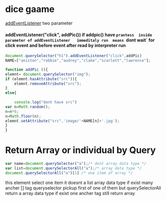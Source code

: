# dice gaame 

[addEventListener](https://developer.mozilla.org/en-US/docs/Web/API/EventTarget/addEventListener)    two  parameter 


#### addEventListener("click", addPic()) if  addpic() have `prantess  inside parameter of addEventListener   immeditaly run  means `dont wait` for click event and before event after read by interpreter run
```js
document.querySelector("h1").addEventListener("click",addPic)
NAME=["aniston","robbie","audrey","clake","scarlett","lawrence"];

function addPic (){
elemnt= document.querySelector("img");
if (elemnt.hasAttribute("src")){
    elemnt.removeAttribute("src");
}
else{
    
    console.log("dont have src")
var n=Math.random();
n=n*6;
n=Math.floor(n);
elemnt.setAttribute("src",'image/'+NAME[n]+'.jpg');
}
}
```
# Return Array  or individual  by Query
```js
var name=document.querySelector("a");/* dont array data type */
var list=document.querySelectorAll("a");/* array data type */
document.querySelectorAll("a")[1] /* one item of array */
```
this element select  one item   it doesnt a list array data type   if exist many ancher [<a>] tag  queryselector pickup first of one of them 
but querySelectorAll   return a array data type   if  exist one ancher tag  still return array
